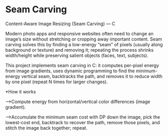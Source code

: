 # Seam Carving

Content-Aware Image Resizing (Seam Carving) — C

Modern photo apps and responsive websites often need to change an image’s size without stretching or cropping away important content. Seam carving solves this by finding a low-energy “seam” of pixels (usually along background or texture) and removing it; repeating the process shrinks width/height while preserving salient objects (faces, text, subjects).

This project implements seam carving in C: it computes per-pixel energy from image gradients, uses dynamic programming to find the minimum-energy vertical seam, backtracks the path, and removes it to reduce width by one pixel (repeat N times for larger changes). 

*How it works

-->Compute energy from horizontal/vertical color differences (image gradient).

-->Accumulate the minimum seam cost with DP down the image, pick the lowest-cost end, backtrack to recover the path, remove those pixels, and stitch the image back together; repeat.

